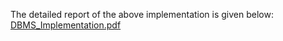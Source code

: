 The detailed report of the above implementation is given below: 
[DBMS_Implementation.pdf](https://github.com/KiranDev12/frontend-resellify/files/15330177/DBMS_Implementation.pdf)

